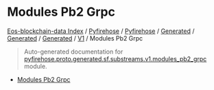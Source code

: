 # Modules Pb2 Grpc

[Eos-blockchain-data Index](../../../../../../README.md#eos-blockchain-data-index) /
[Pyfirehose](../../../../../index.md#pyfirehose) /
[Pyfirehose](../../../../../index.md#pyfirehose) /
[Generated](../../../index.md#generated) /
[Generated](../../../index.md#generated) /
[Generated](../../../index.md#generated) /
[V1](./index.md#v1) /
Modules Pb2 Grpc

> Auto-generated documentation for [pyfirehose.proto.generated.sf.substreams.v1.modules_pb2_grpc](https://github.com/Krow10/eos-blockchain-data/blob/main/pyfirehose/proto/generated/sf/substreams/v1/modules_pb2_grpc.py) module.

- [Modules Pb2 Grpc](#modules-pb2-grpc)
